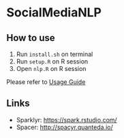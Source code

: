 # SocialMediaNLP

## How to use
1. Run `install.sh` on terminal
2. Run `setup.R` on R session
3. Open `nlp.R` on R session

Please refer to [Usage Guide](./usage-guide.md)

## Links
* Sparklyr: https://spark.rstudio.com/
* Spacer: http://spacyr.quanteda.io/
